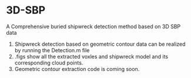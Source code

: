 # 3D-SBP
A Comprehensive buried shipwreck detection method based on 3D SBP data
1. Shipwreck detection based on geometric contour data can be realized by running the Detection.m file
2. .figs show all the extracted voxles and shipwreck model and its corresponding cloud points.
3. Geometric contour extraction code is coming soon. 
